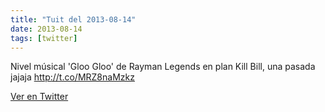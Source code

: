 ```yaml
---
title: "Tuit del 2013-08-14"
date: 2013-08-14
tags: [twitter]
---
```


Nivel músical 'Gloo Gloo' de Rayman Legends en plan Kill Bill, una pasada jajaja http://t.co/MRZ8naMzkz



[Ver en Twitter](https://twitter.com/i/web/status/367626805663920128)
